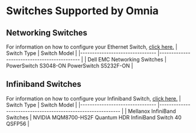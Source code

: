 # Switches Supported by Omnia

## Networking Switches
For information on how to configure your Ethernet Switch, [click here.](../../Device_Configuration/Ethernet_Switches.md)
| Switch Type                    	| Switch Model                               	|
|--------------------------------	|--------------------------------------------	|
| Dell EMC   Networking Switches 	| PowerSwitch S3048-ON PowerSwitch S5232F-ON 	|

## Infiniband Switches
For information on how to configure your Infiniband Switch, [click here.](../../Device_Configuration/Infiniband_Switches.md)
| Switch Type                    	| Switch Model                                               	|
|--------------------------------	|-------------------------------------------------------------	|
| Mellanox   InfiniBand Switches 	| NVIDIA MQM8700-HS2F Quantum HDR InfiniBand Switch 40 QSFP56 	|